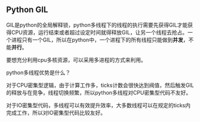## Python GIL

GIL是python的全局解释锁，python多线程下的线程的执行需要先获得GIL才能获得CPU资源，运行结束或者超过设定时间就得释放GIL，让另一个线程去抢占。一个进程只有一个GIL，所以在python中，一个进程下的所有线程只能做到**并发**，不能**并行**。

要想充分利用cpu多核资源，可以采用多进程的方式来利用。

python多线程优势是什么？

对于CPU密集型逻辑，由于计算工作多，ticks计数会很快达到阀值，然后触发GIL的释放与在竞争，线程切换频繁，所以python多线程对CPU密集型代码不友好。

对于IO密集型代码，多线程可以有效提升效率，大多数线程可以在规定的ticks内完成工作，所以对IO密集型代码比较友好。